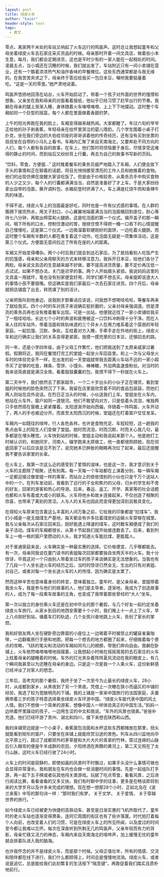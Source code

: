 ```yaml
---
layout: post
title: 绿皮火车
author: "kaier"
header-style: text
tags:
  - 散文
---
```



零点，离家两千米处的车站又响起了火车远行的鸣笛声。这时总让我想起童年和父母坐着绿皮火车去石家庄采买货品的时候。母亲那时开着一间文具店，做着些小本生意，每月，我们都会定期进货，这也是平时少有的一家人能在一起相处的时间。凌晨五点，当小城还在沉睡的时候，我们就出发了，车站附近只有一间小卖铺在营业，还有一个飘着浓浓热气和油炸香味的早餐摊位。这些东西通常都是与我无缘的。在我苦苦央求之下，母亲终于答应给我买一包日本豆，嘱咐我要掂量着吃。“这是一天的零食。”她严肃地说着。

鸣笛声悠扬地回荡在站台，火车开始启动了，带着一个孩子对外面的世界的憧憬和想象。父亲坐在我和母亲的对面看着报纸，他似乎已经习惯了赶早出行的节奏。我躺在母亲的腿上渐渐入睡，身体随着火车咯噔咯噔、上上下下地摆动。这时整个车厢如同一个巨型的摇篮，每个人都在里面做着香甜的梦。

上午的阳光奔跑在我的脸上，车厢变得越来越热闹。大家都醒了。年过六旬的爷爷正给他的孙子剥香蕉，年轻母亲在给怀里哭泣的婴儿喂奶，几个学生围着小桌子打扑克，坐在我们旁边的大伯给邻座的哥哥讲着他的传奇经历，还有没有买到坐票的叔叔坐在自带的小马扎上看书。车厢内汇聚了来自天南海北，又要奔赴不同方向的人们，每个人都有各自的故事，在车上，他们暂时将烦恼置于身后，尽情享受这难得的静止的时间，而到站后又纷纷背上行囊，再去为自己的故事书写新的页码。

“饮料，零食，方便面...” 这时推着餐车的乘务员威严地踏入了车厢，人们便会放下手头的事情和正在聊着的话题，将目光悄悄挪至漂亮的工作人员和她推着的食物。他们的出现仿佛在提醒大家该吃饭了。但是由于价格较贵，从乘务员手中购买食物的人少之又少，每个人的行囊都满满当当，自然是准备好了才上车。于是大家纷纷拿出自带的泡面，撕开调料包，水箱前登时挤满了人，车上满是红烧牛肉和香辣牛肉的味道。

不得不说，绿皮火车上的泡面最是好吃，同时也是一件有仪式感的事情。在人群的簇拥下接完热水，用叉子封口，小心翼翼地端着满当当的泡面桶回到座位，耐心等待七八分钟，再取出榨菜和火腿肠，这是吃泡面的第一个仪式。揭开盖子的那一瞬间，咽下所有的口水，控制住激动的胃，按捺住恨不得把一桶一口吞下的心情提醒自己慢慢吃，这是第二个仪式。一边吸溜着软硬刚好的面饼，一边吃着火腿肠，而这时整个车厢有半数的人都在重复着这个动作。吃泡面无疑是一项集体活动，这是第三个仪式。方便面无意间拉近了所有在座的人的距离。

车厢又开始变得嘈杂。两个小时后我们就会到达石家庄。为了抵挡看别人吃饭产生的饥饿感，母亲和父亲用聊天的方式来转移注意力。我拆开日本豆，给他们各分了两粒。母亲说文具店的生意越来越不好做，要不提高进货质量，要不定价再压低一点试试，如果不想办法，关门是迟早的事。两个人开始眉头紧锁。我说妈妈店里的文具盒一用就坏，笔也没有别家便宜好用，同学们都不想去买。母亲旋即说道大人的事情小孩不要插嘴。但这确实是我们家最后一次去石家庄进货。四个月后，母亲就把店铺盘了出去，转而谋了别的活计。

父亲把我叫到他身边，说我刚才那番话应该说，问我想不想喝哇哈哈，等餐车再来了就给我买。四个小时的车对孩子来说确实挺折磨的，父亲对母亲强调道。但是漂亮的乘务员再也没有推着餐车出现。可是一出站，他便就近找了一家小卖铺给我买了一瓶哇哈哈。长达七个小时的奔波和疲倦被这一口饮料冲刷得十分干净。而在人来人往的车站外，带着泡面和铁轨味道的三个异乡人在用力维系着这个孱弱的年轻家庭。一起饥饿、沉默、争执，互枕着对方入睡，手牵手走在外地的街上，绿皮火车和远行确实让我们的关系变得更紧密。我摸一摸兜里的日本豆，还够回去的路。

同一年，还是小学四年级，由于父母工作繁忙，他们把我送到了太原亲戚家过暑假。假期将近，我同在餐馆打完工的堂姐一起坐火车回县里。和上一次与父母坐火车时的体验完全不一样，在出发的前一天堂姐就带我去距离火车站不远的一家小超市买了足够的吃食，辣条、雪饼、小馒头、棒棒糖，外加两盒速食粉丝。对当时的我来说简直就是满汉全席。看着鼓鼓囊囊的包，我恨不得下一秒就在火车上。

第二天中午，我们依然去了那家超市，一个二十岁出头的小伙子正在理货，看到堂姐的时候他的脸色突然沉了下来，我留在店里面欣赏着不同的食品包装袋，而他们两人则站在店外说话。在烈日正当头的时候，小伙送我们上车。堂姐坐在火车内，他站在火车外，窗户如同一道银河。他们不敢望向对方，只是低着头流泪，唯独两只手依然搭在窗檐上紧紧攥着。太阳逐渐开始向西偏，伴随着一阵鸣笛，火车开动了，两人的手也被迫分开。而直至太阳西沉的时候，堂姐还在盯着窗户怔怔发呆。

车厢内一如既往的喧哗，行人各色各样。也许是食物充足、车程较短，这一趟我的焦点由车上的陌生人们变做了堂姐。她时而流泪，时而沉默，时而关心我几句，最多都是在埋头睡觉。火车快到站的时候，堂姐主动和我说起来那个人。他是她打工时候认识的，和她同岁，河南人，辍学跑来太原做工，他一直都很照顾她，现在彻底回家了以后应该是见不到了。说完她本已肿胀的眼睛再次红了起来，最后还提醒我不要告诉家里的长辈。

在火车上，我第一次这么近的感受到了爱情的滋味，也是这一次，我才意识到关于火车的主题除了相聚，还有别离。每一天每一个车站都在上演着分别，每一辆车厢一定都迎接过像堂姐一样的乘客，而站台上的依依惜别的小伙也只是千万个送站人中的一个。在列车发动前，我看到了远行的子女和焦灼的父母，归乡的学生和不舍的好友，回家的游客和热心的导游。后来，春运、返工、开学、离家等的社会话题也都和火车有着或大或小的联系。火车将他乡和故乡连接起来，不仅创造了相聚的欣喜，也带来了离别的苦涩。人与人的关系也因此而变得更加深刻且极具变化。

在得知火车原来包含着这么丰富的人间万象之前，它给我的印象都是“拉煤车”。我们小城是一座无烟煤生产基地，每天都会有许多拉着煤炭的运输火车穿梭在城里。我与父亲每次从石家庄回来后，刚好能遇上降速的煤车，这时数车厢便成了我们的亲子活动。煤车的车厢都很长，从第十节起我们就开始接连数丢了。后来，看到列车上一格一格的窗户里攒动的人头，我才知道火车能拉煤，更能载人。

对于普通家庭来说，火车确实是一种最实惠的选择。它价格便宜，几乎哪都能去。有一次，母亲同我说在厦门读书的表姐每次回家都要独自坐两天半的火车。我十分惊讶，毕竟这对一个只由别人带着坐过车的孩子来说确实是无法想象的。当我也有了几段一个人坐长途火车的经历之后，当时的惊讶已然全无，生出的只有对表姐、对自己，或者对每一个坐长途火车的人的怜惜，因为确实是太累了。

然而这种辛苦也意味着身份的转变，意味着独立。童年时，是父亲母亲、堂姐带着我坐火车，我是参与他们的故事的人，他们是主导者。逐渐地，我成为了创造故事的人，成为了每一段乘车故事的主角，也变成了我带着那些曾经的“大人”坐车。

第一次以独立的身份乘火车还是在初中毕业的那个暑假，与几个好友一起约定坐着绿皮火车旅行。从家乡到目的地西安需要十个小时，我们晚上十一点上了火车，早上八点刚好到站。循着车灯的轨迹，几个女孩兴奋地跳上火车，告别了家长的掌控。

我和好朋友两人坐在硬卧旁边靠窗的小座位上一边喝着平时被禁止的罐装雀巢咖啡，一边翻看旅行手册和地图，把每一个想去的地方都圈了起来，仔细做着每个景点的攻略，飞跃的笔尖和流动的车厢如同鸟儿的翅膀，带我们奔向自由。我躺在卧铺上，火车依然咯噔咯噔地摇摆着，让我想起小时候在摇摇晃晃的去石家庄的火车上枕着母亲的腿睡着的时候。车外的灯光夹杂着阵阵夏风流动在我的眼皮上，有几个瞬间我甚至以为还睡在母亲的身边。只是这一次是我一个人乘火车，这份新鲜感已经冲淡了对家人的想念。

三年后，高考完的那个暑假，我终于坐了一次至今为止最长的绿皮火车，28小时，从成都到家乡，从黑夜到了另一个黑夜。凭借上一次睡在狭小而逼仄的中铺的经验，我选了较为宽敞明亮的下铺。我的上铺是一家来中国旅行的法国家庭，夫妻俩带着三岁的孩子特意选择乘坐绿皮火车环游中国。“绿皮火车能代表中国的风土人情。我们不想做一个简单的游客，想像中国人一样体验真正的中国生活。”妈妈一边哄着怀里躁动的孩子，一边用生涩的中文和我说。“车外的风景也很美。”爸爸补充道。他们已经环游了贵州、湖北和四川，接下来想去陕西和山西。

我的床铺旁边就是一个小桌子，香蕉面包泡面和水杯这些东西都摊放在那里，扭头就能看到矩形的窗户，只要坐在床铺上就能欣赏沿途的景色。列车从四川盆地向华北平原上行，路过了成都郊外的茅草屋和大片大片的青翠的竹林，穿过连绵的山脉后引入眼帘的便是牛羊成群的农田，夕阳喷洒在奔腾的黄河上，第二天又照在了太行山脉，这时火车已经行驶了24小时。

火车上的时间是寂静的，即使如画的风景时不时飘过，如果手头没什么事情可做也会显得异常漫长。我和朋友在车内也会做一些消磨时间的事情。先是一起组队打手游，再一起下五子棋或者玩其他闯关类游戏。玩腻了吃点零食，看看风景，之后进行阅读比赛，看看谁看的又多又快。我们有时聊中学的往事，更多是在畅谈即将到来的大学岁月以及许多未完成的理想。现在想一想那28个小时，正如北岛在《波兰来客》中写的那句诗一样：“那时我们有梦， 关于文学， 关于爱情， 关于穿越世界的旅行。 ”

如今绿皮火车已经被更为快捷的高铁动车、甚至是日渐实惠的飞机所取代了，童年时的老火车站也逐渐变得萧条，连同它周围的街区也有了些许落寞。时代拍打着每个人向前，也改变着人们的习惯，可是在绿皮火车上的所见所闻，以及度过的时间至今都让我难以忘怀。每次在深夜听到所剩无几的鸣笛声，父亲年轻而有力的背影，母亲忙碌又活力的神态，车厢内来自天南海北的喧哗声，加上缓慢无忧的童年就会排着队进入我的脑海。

也许我怀念的并不是绿皮火车，而是那个时候。父母正值壮年，所有的情感、交流和陪伴都在线下进行，我们什么都顾得上，时间总是慢慢地流淌。绿皮火车，或者说是追忆，总是能给我们此刻繁复的生活按下“喘息键”，再敦促着我们踏实且质朴地前行。
